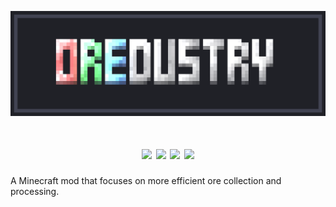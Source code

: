<p align="center"><img src="https://github.com/NewJumper/Oredustry/blob/mc-1.18.x/src/main/resources/oredustry_logo.png" alt="Logo" width="1024"></p>
<h1 align="center">
  <a><img src="https://img.shields.io/badge/Mod Version-0.1.0-54c3d6"></a>
  <a><img src="https://img.shields.io/badge/Minecraft Ver.-1.18.2-71c46e"></a>
  <a href="https://files.minecraftforge.net/net/minecraftforge/forge/"><img src="https://img.shields.io/badge/Forge Ver.-40.1.54-d68f54"></a>
  <a href="https://github.com/NewJumper/Oredustry/actions/workflows/gradle.yml"><img src="https://github.com/NewJumper/Oredustry/actions/workflows/gradle.yml/badge.svg"></a>
</h1>

A Minecraft mod that focuses on more efficient ore collection and processing.
